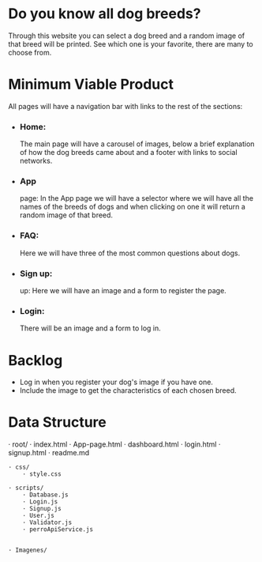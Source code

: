 <h1>Do you know all dog breeds?</h1>

<p> Through this website you can select a dog breed and a random image of that breed will be printed. See which one is your favorite, there are many to choose from.</p>


<h1>Minimum Viable Product</h1>

All pages will have a navigation bar with links to the rest of the sections:

- <h3>Home:</h3> The main page will have a carousel of images, below a brief explanation of how the dog breeds came about and a footer with links to social networks.

- <h3>App</h3> page: In the App page we will have a selector where we will have all the names of the breeds of dogs and when clicking on one it will return a random image of that breed.

- <h3>FAQ:</h3> Here we will have three of the most common questions about dogs.

- <h3>Sign up:</h3> up: Here we will have an image and a form to register the page.

- <h3>Login:</h3> There will be an image and a form to log in.



<h1>Backlog</h1>

- Log in when you register your dog's image if you have one.
- Include the image to get the characteristics of each chosen breed.


<h1>Data Structure</h1>

· root/
    · index.html
    · App-page.html
    · dashboard.html
    · login.html
    · signup.html
    · readme.md

    · css/
        · style.css

    · scripts/
        · Database.js
        · Login.js
        · Signup.js
        · User.js
        · Validator.js
        · perroApiService.js

    
    · Imagenes/
    